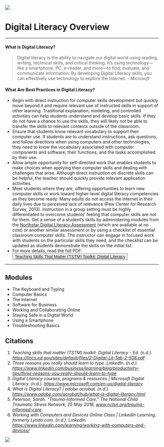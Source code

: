 <img src="../img/keyboard.jpg">

# Digital Literacy Overview
---


#### What is Digital Literacy?
> Digital literacy is the ability to navigate our digital world using reading, writing, technical skills, and critical thinking. It’s using technology—like a smartphone, PC, e-reader, and more—to find, evaluate, and communicate information. By developing Digital Literacy skills, you can  effectively use technology to explore the Internet. *- Microsoft*

#### What Are Best Practices in Digital Literacy?

- Begin with direct instruction for computer skills development but quickly move beyond it and require relevant use of instructed skills in support of other learning. Traditional explanation, modeling, and controlled activities can help students understand and develop basic skills. If they do not have a chance to use the skills, they will likely not be able to transfer the skills to relevant contexts outside of the classroom.
- Ensure that students know relevant vocabulary to support their computer use. If students are to understand instructions, ask questions, and follow directions when using computers and other technologies, they need to know the vocabulary associated with computer components and software, their functions, and the tasks accomplished by their use.
- Allow ample opportunity for self-directed work that enables students to make choices when applying their computer skills and dealing with challenges that arise. Although direct instruction on discrete skills can be helpful, the teacher should quickly provide relevant application activities.
- Meet students where they are, offering opportunities to learn new computer skills or work toward higher-level digital literacy competencies as they become ready. Many adults do not access the internet in their daily lives due to perceived lack of relevance (Pew Center for Research Survey, 2013). Instruction in a group setting must be highly differentiated to overcome students’ feeling that computer skills are not for them. Get a sense of a student’s skills by administering modules from the [Northstar Digital Literacy Assessment](https://www.digitalliteracyassessment.org) (which are available at no cost) or another similar assessment or by using a checklist of essential classroom computer skills. The instructor can engage in focused work with students on the particular skills they need, and the checklist can be updated as students demonstrate the skills on the initial list. 
- For more details, read the full PDF: <button style="font-size:1em">[Teaching Skills That Matter (TSTM) Toolkit: Digital Literacy](file/Digital_Lit.pdf) <i class="fa fa-file-pdf-o"></i></button> 



---
## Modules
- The Keyboard and Typing
- Computer Basics
- The Internet
- Software for Business
- Working and Collaborating Online
- Staying Safe in a Digital World
- Using a Smartphone
- Troubleshooting Basics


## Citations

1. <cite>Teaching skills that matter (TSTM) toolkit: Digital Literacy - Ed. (n.d.). https://lincs.ed.gov/sites/default/files/2-Digital-Lit-Tab-2-508.pdf 
2. <cite>Three reasons you really should learn to type. LinkedIn. (n.d.). https://www.linkedin.com/business/learning/blog/productivity-tips/three-reasons-you-really-should-learn-to-type </cite>
3. <cite>Digital Literacy courses, programs & resources | Microsoft Digital Literacy. (n.d.). https://www.microsoft.com/en-us/digital-literacy </cite>
4. <cite>What is Digital Literacy? | adobe acrobat. (n.d.). https://www.adobe.com/acrobat/hub/what-is-digital-literacy.html </cite>
5. <cite>Peterson, Sarah. “Trauma-Informed Care.” The National Child Traumatic Stress Network, 25 May 2018, www.nctsn.org/trauma-informed-care. </cite>
6. <cite>Working with Computers and Devices Online Class | LinkedIn Learning, formerly Lynda.com. (n.d.). LinkedIn. https://www.linkedin.com/learning/working-with-computers-and-devices/ </cite>

<img src="../img/digital_literacy_skills.png">



